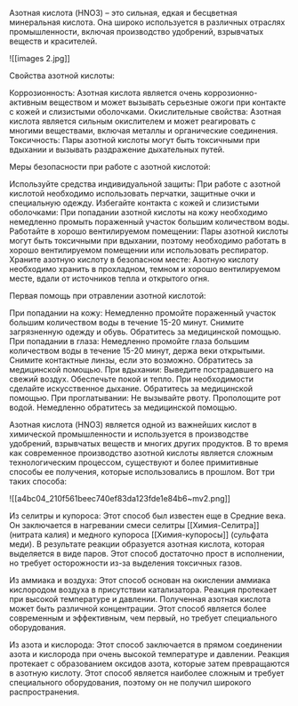 Азотная кислота (HNO3) – это сильная, едкая и бесцветная минеральная кислота. Она широко используется в различных отраслях промышленности, включая производство удобрений, взрывчатых веществ и красителей.

![[images 2.jpg]]

Свойства азотной кислоты:

Коррозионность: Азотная кислота является очень коррозионно-активным веществом и может вызывать серьезные ожоги при контакте с кожей и слизистыми оболочками.
Окислительные свойства: Азотная кислота является сильным окислителем и может реагировать с многими веществами, включая металлы и органические соединения.
Токсичность: Пары азотной кислоты могут быть токсичными при вдыхании и вызывать раздражение дыхательных путей.

Меры безопасности при работе с азотной кислотой:

Используйте средства индивидуальной защиты: При работе с азотной кислотой необходимо использовать перчатки, защитные очки и специальную одежду.
Избегайте контакта с кожей и слизистыми оболочками: При попадании азотной кислоты на кожу необходимо немедленно промыть пораженный участок большим количеством воды.
Работайте в хорошо вентилируемом помещении: Пары азотной кислоты могут быть токсичными при вдыхании, поэтому необходимо работать в хорошо вентилируемом помещении или использовать респиратор.
Храните азотную кислоту в безопасном месте: Азотную кислоту необходимо хранить в прохладном, темном и хорошо вентилируемом месте, вдали от источников тепла и открытого огня.

Первая помощь при отравлении азотной кислотой:

При попадании на кожу: Немедленно промойте пораженный участок большим количеством воды в течение 15-20 минут. Снимите загрязненную одежду и обувь. Обратитесь за медицинской помощью.
При попадании в глаза: Немедленно промойте глаза большим количеством воды в течение 15-20 минут, держа веки открытыми. Снимите контактные линзы, если это возможно. Обратитесь за медицинской помощью.
При вдыхании: Выведите пострадавшего на свежий воздух. Обеспечьте покой и тепло. При необходимости сделайте искусственное дыхание. Обратитесь за медицинской помощью.
При проглатывании: Не вызывайте рвоту. Прополощите рот водой. Немедленно обратитесь за медицинской помощью.

Азотная кислота (HNO3) является одной из важнейших кислот в химической промышленности и используется в производстве удобрений, взрывчатых веществ и многих других продуктов. В то время как современное производство азотной кислоты является сложным технологическим процессом, существуют и более примитивные способы ее получения, которые использовались в прошлом. Вот три таких способа:

![[a4bc04_210f561beec740ef83da123fde1e84b6~mv2.png]]

Из селитры и купороса: Этот способ был известен еще в Средние века. Он заключается в нагревании смеси селитры [[Химия-Селитра]] (нитрата калия) и медного купороса [[Химия-купоросы]] (сульфата меди). В результате реакции образуется азотная кислота, которая выделяется в виде паров. Этот способ достаточно прост в исполнении, но требует осторожности из-за выделения токсичных газов.

Из аммиака и воздуха: Этот способ основан на окислении аммиака кислородом воздуха в присутствии катализатора. Реакция протекает при высокой температуре и давлении. Полученная азотная кислота может быть различной концентрации. Этот способ является более современным и эффективным, чем первый, но требует специального оборудования.

Из азота и кислорода: Этот способ заключается в прямом соединении азота и кислорода при очень высокой температуре и давлении. Реакция протекает с образованием оксидов азота, которые затем превращаются в азотную кислоту. Этот способ является наиболее сложным и требует специального оборудования, поэтому он не получил широкого распространения.